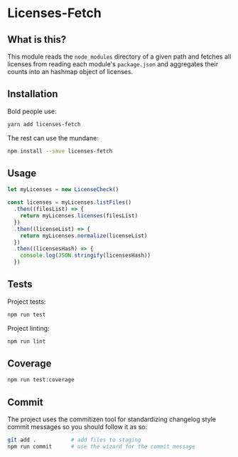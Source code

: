 # Licenses-Fetch

## What is this?

This module reads the `node_modules` directory of a given
path and fetches all licenses from reading each module's
`package.json` and aggregates their counts into an hashmap
object of licenses.

## Installation

Bold people use:

```bash
yarn add licenses-fetch
```

The rest can use the mundane:

```bash
npm install --save licenses-fetch
```

## Usage

```js
let myLicenses = new LicenseCheck()

const licenses = myLicenses.listFiles()
  .then((filesList) => {
    return myLicenses.licenses(filesList)
  })
  .then((licenseList) => {
    return myLicenses.normalize(licenseList)
  })
  .then((licensesHash) => {
    console.log(JSON.stringify(licensesHash))
  })
```

## Tests

Project tests:

```bash
npm run test
```

Project linting:

```bash
npm run lint
```

## Coverage

```bash
npm run test:coverage
```

## Commit

The project uses the commitizen tool for standardizing changelog style commit
messages so you should follow it as so:

```bash
git add .           # add files to staging
npm run commit      # use the wizard for the commit message
```
